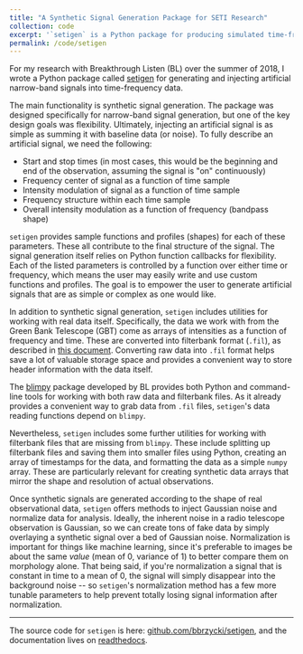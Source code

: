 ```yaml
---
title: "A Synthetic Signal Generation Package for SETI Research"
collection: code
excerpt: '`setigen` is a Python package for producing simulated time-frequency data from radio telescopes.'
permalink: /code/setigen
---
```


For my research with Breakthrough Listen (BL) over the summer of 2018, I wrote a Python package called [setigen](/code/setigen) for generating and injecting artificial narrow-band signals into time-frequency data.

The main functionality is synthetic signal generation. The package was designed specifically for narrow-band signal generation, but one of the key design goals was flexibility. Ultimately, injecting an artificial signal is as simple as summing it with baseline data (or noise). To fully describe an artificial signal, we need the following:

* Start and stop times (in most cases, this would be the beginning and end of the observation, assuming the signal is "on" continuously)
* Frequency center of signal as a function of time sample
* Intensity modulation of signal as a function of time sample
* Frequency structure within each time sample
* Overall intensity modulation as a function of frequency (bandpass shape)

`setigen` provides sample functions and profiles (shapes) for each of these parameters. These all contribute to the final structure of the signal. The signal generation itself relies on Python function callbacks for flexibility. Each of the listed parameters is controlled by a function over either time or frequency, which means the user may easily write and use custom functions and profiles. The goal is to empower the user to generate artificial signals that are as simple or complex as one would like.

In addition to synthetic signal generation, `setigen` includes utilities for working with real data itself. Specifically, the data we work with from the Green Bank Telescope (GBT) come as arrays of intensities as a function of frequency and time. These are converted into filterbank format (`.fil`), as described in [this document](http://sigproc.sourceforge.net/sigproc.pdf). Converting raw data into `.fil` format helps save a lot of valuable storage space and provides a convenient way to store header information with the data itself.

The [blimpy](https://github.com/UCBerkeleySETI/blimpy) package developed by BL provides both Python and command-line tools for working with both raw data and filterbank files. As it already provides a convenient way to grab data from `.fil` files, `setigen`'s data reading functions depend on `blimpy`.

Nevertheless, `setigen` includes some further utilities for working with filterbank files that are missing from `blimpy`. These include splitting up filterbank files and saving them into smaller files using Python, creating an array of timestamps for the data, and formatting the data as a simple `numpy` array. These are particularly relevant for creating synthetic data arrays that mirror the shape and resolution of actual observations.

Once synthetic signals are generated according to the shape of real observational data, `setigen` offers methods to inject Gaussian noise and normalize data for analysis. Ideally, the inherent noise in a radio telescope observation is Gaussian, so we can create tons of fake data by simply overlaying a synthetic signal over a bed of Gaussian noise. Normalization is important for things like machine learning, since it's preferable to images be about the same *value* (mean of 0, variance of 1) to better compare them on morphology alone. That being said, if you're normalization a signal that is constant in time to a mean of 0, the signal will simply disappear into the background noise -- so `setigen`'s normalization method has a few more tunable parameters to help prevent totally losing signal information after normalization.

----

The source code for `setigen` is here: [github.com/bbrzycki/setigen](https://github.com/bbrzycki/setigen), and the documentation lives on [readthedocs](https://setigen.readthedocs.io/).
